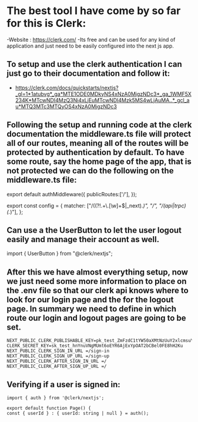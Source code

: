 # The best tool I have come by so far for this is Clerk:

-Website : https://clerk.com/
-Its free and can be used for any kind of application and just need to be easily configured into the next js app.

## To setup and use the clerk authentication I can just go to their documentation and follow it:

- https://clerk.com/docs/quickstarts/nextjs?_gl=1*1atubvg*_ga*MTE1ODE0MDkyNS4xNzA0MjgzNDc3*_ga_1WMF5X234K*MTcwNDI4MzQ3Ni4xLjEuMTcwNDI4Mzk5MS4wLjAuMA..*_gcl_au*MTQ3MTc3MTQyOS4xNzA0MjgzNDc3

## Following the setup and running code at the clerk documentation the middleware.ts file will protect all of our routes, meaning all of the routes will be protected by authentication by default. To have some route, say the home page of the app, that is not protected we can do the following on the middleware.ts file:

export default authMiddleware({
  publicRoutes:['/'],
});

export const config = {
  matcher: ["/((?!.+\\.[\\w]+$|_next).*)", "/", "/(api|trpc)(.*)"],
};


## Can use a the UserButton to let the user logout easily and manage their account as well.

import { UserButton } from "@clerk/nextjs";

<UserButton afterSignOutUrl="/"> 


## After this we have almost everything setup, now we just need some more information to place on the .env file so that our clerk api knows where to look for our login page and the for the logout page. In summary we need to define in which route our login and logout pages are going to be set.


```
NEXT_PUBLIC_CLERK_PUBLISHABLE_KEY=pk_test_ZmFzdC1tYW50aXMtNzUuY2xlcmsuYWNjb3VudHMuZGV2JA
CLERK_SECRET_KEY=sk_test_hnYnuVNgMUmt6oEYR6AjExYpOAT2bCBel0FE8hH2Ku
NEXT_PUBLIC_CLERK_SIGN_IN_URL =/sign-in
NEXT_PUBLIC_CLERK_SIGN_UP_URL =/sign-up
NEXT_PUBLIC_CLERK_AFTER_SIGN_IN_URL =/
NEXT_PUBLIC_CLERK_AFTER_SIGN_UP_URL =/

```



## Verifying if a user is signed in:


```
import { auth } from '@clerk/nextjs';
 
export default function Page() {
const { userId } : { userId: string | null } = auth();
```

